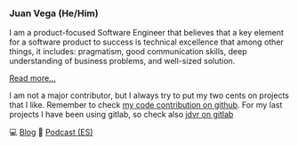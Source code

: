 ### Juan Vega (He/Him)

I am a product-focused Software Engineer that believes that a key element for a software product to success is technical excellence that among other things, it includes: pragmatism, good communication skills, deep understanding of business problems, and well-sized solution.

[Read more...](https://juandavidvega.es)

I am not a major contributor, but I always try to put my two cents on projects that I like. Remember to check [my code contribution on github](https://github.com/pulls?q=is%3Apr+author%3Ajdvr+archived%3Afalse+is%3Aclosed+is%3Apublic). For my last projects I have been using gitlab, so check also [jdvr on gitlab](https://gitlab.com/jdvr)

:computer: [Blog](https://juandavidvega.es) :microphone: [Podcast (ES)](https://thebigbranchtheorypodcast.github.io/)
